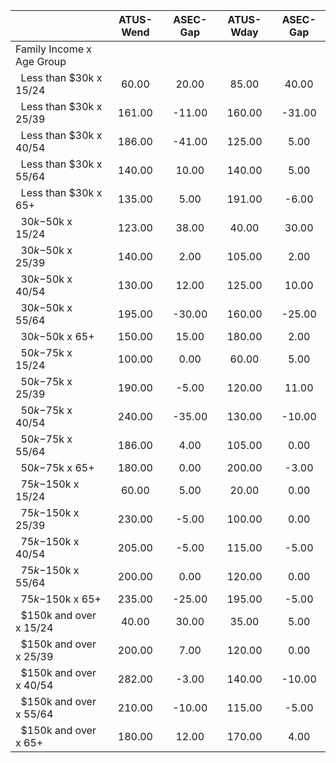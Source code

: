 
|                      |    ATUS-Wend |     ASEC-Gap |    ATUS-Wday |     ASEC-Gap |
| -------------------- | :----------: | :----------: | :----------: | :----------: |
| Family Income x Age Group |              |              |              |              |
| &nbsp;&nbsp;Less than $30k x 15/24 |        60.00 |        20.00 |        85.00 |        40.00 |
| &nbsp;&nbsp;Less than $30k x 25/39 |       161.00 |       -11.00 |       160.00 |       -31.00 |
| &nbsp;&nbsp;Less than $30k x 40/54 |       186.00 |       -41.00 |       125.00 |         5.00 |
| &nbsp;&nbsp;Less than $30k x 55/64 |       140.00 |        10.00 |       140.00 |         5.00 |
| &nbsp;&nbsp;Less than $30k x 65+ |       135.00 |         5.00 |       191.00 |        -6.00 |
| &nbsp;&nbsp;$30k-$50k x 15/24 |       123.00 |        38.00 |        40.00 |        30.00 |
| &nbsp;&nbsp;$30k-$50k x 25/39 |       140.00 |         2.00 |       105.00 |         2.00 |
| &nbsp;&nbsp;$30k-$50k x 40/54 |       130.00 |        12.00 |       125.00 |        10.00 |
| &nbsp;&nbsp;$30k-$50k x 55/64 |       195.00 |       -30.00 |       160.00 |       -25.00 |
| &nbsp;&nbsp;$30k-$50k x 65+ |       150.00 |        15.00 |       180.00 |         2.00 |
| &nbsp;&nbsp;$50k-$75k x 15/24 |       100.00 |         0.00 |        60.00 |         5.00 |
| &nbsp;&nbsp;$50k-$75k x 25/39 |       190.00 |        -5.00 |       120.00 |        11.00 |
| &nbsp;&nbsp;$50k-$75k x 40/54 |       240.00 |       -35.00 |       130.00 |       -10.00 |
| &nbsp;&nbsp;$50k-$75k x 55/64 |       186.00 |         4.00 |       105.00 |         0.00 |
| &nbsp;&nbsp;$50k-$75k x 65+ |       180.00 |         0.00 |       200.00 |        -3.00 |
| &nbsp;&nbsp;$75k-$150k x 15/24 |        60.00 |         5.00 |        20.00 |         0.00 |
| &nbsp;&nbsp;$75k-$150k x 25/39 |       230.00 |        -5.00 |       100.00 |         0.00 |
| &nbsp;&nbsp;$75k-$150k x 40/54 |       205.00 |        -5.00 |       115.00 |        -5.00 |
| &nbsp;&nbsp;$75k-$150k x 55/64 |       200.00 |         0.00 |       120.00 |         0.00 |
| &nbsp;&nbsp;$75k-$150k x 65+ |       235.00 |       -25.00 |       195.00 |        -5.00 |
| &nbsp;&nbsp;$150k and over x 15/24 |        40.00 |        30.00 |        35.00 |         5.00 |
| &nbsp;&nbsp;$150k and over x 25/39 |       200.00 |         7.00 |       120.00 |         0.00 |
| &nbsp;&nbsp;$150k and over x 40/54 |       282.00 |        -3.00 |       140.00 |       -10.00 |
| &nbsp;&nbsp;$150k and over x 55/64 |       210.00 |       -10.00 |       115.00 |        -5.00 |
| &nbsp;&nbsp;$150k and over x 65+ |       180.00 |        12.00 |       170.00 |         4.00 |

